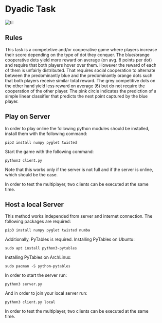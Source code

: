 Dyadic Task
=========

![til](./res/vid.gif)

Rules
-----

This task is a competetive and/or cooperative game where players increase their score depending on the type of dot they conquer. The blue/orange cooperative dots yield more reward on average (on avg. 8 points per dot) and require that both players hover over them. However the reward of each of them is unfairly distributed. That requires social cooperation to alternate between the predominantly blue and the predominantly orange dots such that both players receive similar total reward. The grey competitive dots on the other hand yield less reward on average (6) but do not require the cooperation of the other player. The pink circle indicates the prediction of a simple linear classifier that predicts the next point captured by the blue player.





Play on Server
--------

In order to play online the following python modules should be installed, install them with the following command:

    pip3 install numpy pyglet twisted

Start the game with the following command:

    python3 client.py

Note that this works only if the server is not full and if the server is online, which should be the case.

In order to test the multiplayer, two clients can be executed at the same time.

Host a local Server
--------

This method works independed from server and internet connection. The following packages are required:

    pip3 install numpy pyglet twisted numba

Additionally, PyTables is required. Installing PyTables on Ubuntu:

    sudo apt install python3-pytables

Installing PyTables on ArchLinux:

    sudo pacman -S python-pytables

In order to start the server run:

    python3 server.py

And in order to join your local server run:

    python3 client.py local

In order to test the multiplayer, two clients can be executed at the same time.
